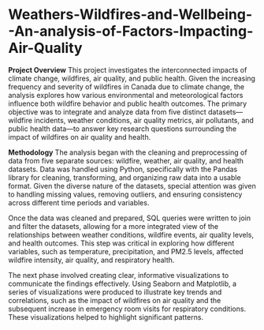 # Weathers-Wildfires-and-Wellbeing--An-analysis-of-Factors-Impacting-Air-Quality
**Project Overview**
This project investigates the interconnected impacts of climate change, wildfires, air quality, and public health. Given the increasing frequency and severity of wildfires in Canada due to climate change, the analysis explores how various environmental and meteorological factors influence both wildfire behavior and public health outcomes. The primary objective was to integrate and analyze data from five distinct datasets—wildfire incidents, weather conditions, air quality metrics, air pollutants, and public health data—to answer key research questions surrounding the impact of wildfires on air quality and health.

**Methodology**
The analysis began with the cleaning and preprocessing of data from five separate sources: wildfire, weather, air quality, and health datasets. Data was handled using Python, specifically with the Pandas library for cleaning, transforming, and organizing raw data into a usable format. Given the diverse nature of the datasets, special attention was given to handling missing values, removing outliers, and ensuring consistency across different time periods and variables.

Once the data was cleaned and prepared, SQL queries were written to join and filter the datasets, allowing for a more integrated view of the relationships between weather conditions, wildfire events, air quality levels, and health outcomes. This step was critical in exploring how different variables, such as temperature, precipitation, and PM2.5 levels, affected wildfire intensity, air quality, and respiratory health.

The next phase involved creating clear, informative visualizations to communicate the findings effectively. Using Seaborn and Matplotlib, a series of visualizations were produced to illustrate key trends and correlations, such as the impact of wildfires on air quality and the subsequent increase in emergency room visits for respiratory conditions. These visualizations helped to highlight significant patterns.



